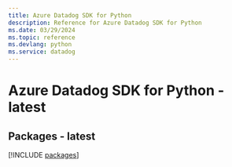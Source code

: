 ```yaml
---
title: Azure Datadog SDK for Python
description: Reference for Azure Datadog SDK for Python
ms.date: 03/29/2024
ms.topic: reference
ms.devlang: python
ms.service: datadog
---
```

# Azure Datadog SDK for Python - latest
## Packages - latest
[!INCLUDE [packages](datadog-index.md)]